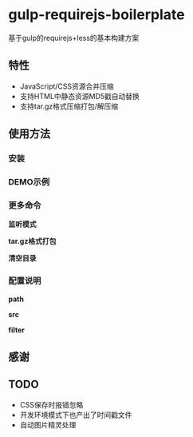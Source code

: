 # gulp-requirejs-boilerplate

基于gulp的requirejs+less的基本构建方案

## 特性
* JavaScript/CSS资源合并压缩
* 支持HTML中静态资源MD5戳自动替换
* 支持tar.gz格式压缩打包/解压缩

## 使用方法

### 安装

### DEMO示例

### 更多命令

**监听模式**

**tar.gz格式打包**

**清空目录**

### 配置说明

**path**

**src**

**filter**


## 感谢



## TODO
* CSS保存时报错忽略
* 开发环境模式下也产出了时间戳文件
* 自动图片精灵处理


